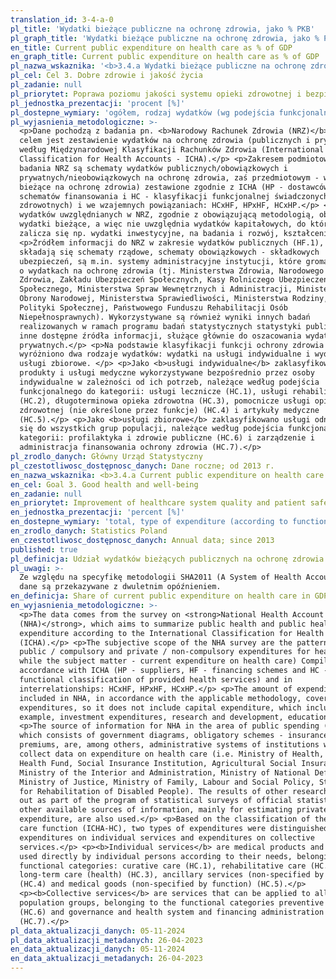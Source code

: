 ```yaml
---
translation_id: 3-4-a-0
pl_title: 'Wydatki bieżące publiczne na ochronę zdrowia, jako % PKB'
pl_graph_title: 'Wydatki bieżące publiczne na ochronę zdrowia, jako % PKB'
en_title: Current public expenditure on health care as % of GDP
en_graph_title: Current public expenditure on health care as % of GDP
pl_nazwa_wskaznika: '<b>3.4.a Wydatki bieżące publiczne na ochronę zdrowia, jako % PKB </b>'
pl_cel: Cel 3. Dobre zdrowie i jakość życia
pl_zadanie: null
pl_priorytet: Poprawa poziomu jakości systemu opieki zdrowotnej i bezpieczeństwa pacjenta, w tym rozwój obszaru e-zdrowie
pl_jednostka_prezentacji: 'procent [%]'
pl_dostepne_wymiary: 'ogółem, rodzaj wydatków (wg podejścia funkcjonalnego)'
pl_wyjasnienia_metodologiczne: >-
  <p>Dane pochodzą z badania pn. <b>Narodowy Rachunek Zdrowia (NRZ)</b>, którego
  celem jest zestawienie wydatków na ochronę zdrowia (publicznych i prywatnych)
  według Międzynarodowej Klasyfikacji Rachunków Zdrowia (International
  Classification for Health Accounts - ICHA).</p> <p>Zakresem podmiotowym
  badania NRZ są schematy wydatków publicznych/obowiązkowych i
  prywatnych/nieobowiązkowych na ochronę zdrowia, zaś przedmiotowym - wydatki
  bieżące na ochronę zdrowia) zestawione zgodnie z ICHA (HP - dostawców, HF -
  schematów finansowania i HC - klasyfikacji funkcjonalnej świadczonych usług
  zdrowotnych) i we wzajemnych powiązaniach: HCxHF, HPxHF, HCxHP.</p> <p>Kwota
  wydatków uwzględnianych w NRZ, zgodnie z obowiązującą metodologią, obejmuje
  wydatki bieżące, a więc nie uwzględnia wydatków kapitałowych, do których
  zalicza się np. wydatki inwestycyjne, na badania i rozwój, kształcenie.</p>
  <p>Źródłem informacji do NRZ w zakresie wydatków publicznych (HF.1), na które
  składają się schematy rządowe, schematy obowiązkowych - składkowych
  ubezpieczeń, są m.in. systemy administracyjne instytucji, które gromadzą dane
  o wydatkach na ochronę zdrowia (tj. Ministerstwa Zdrowia, Narodowego Funduszu
  Zdrowia, Zakładu Ubezpieczeń Społecznych, Kasy Rolniczego Ubezpieczenia
  Społecznego, Ministerstwa Spraw Wewnętrznych i Administracji, Ministerstwa
  Obrony Narodowej, Ministerstwa Sprawiedliwości, Ministerstwa Rodziny, Pracy i
  Polityki Społecznej, Państwowego Funduszu Rehabilitacji Osób
  Niepełnosprawnych). Wykorzystywane są również wyniki innych badań
  realizowanych w ramach programu badań statystycznych statystyki publicznej i
  inne dostępne źródła informacji, służące głównie do oszacowania wydatków
  prywatnych.</p> <p>Na podstawie klasyfikacji funkcji ochrony zdrowia (ICHA-HC)
  wyróżniono dwa rodzaje wydatków: wydatki na usługi indywidualne i wydatki na
  usługi zbiorowe. </p> <p>Jako <b>usługi indywidualne</b> zaklasyfikowano
  produkty i usługi medyczne wykorzystywane bezpośrednio przez osoby
  indywidualne w zależności od ich potrzeb, należące według podejścia
  funkcjonalnego do kategorii: usługi lecznicze (HC.1), usługi rehabilitacyjne
  (HC.2), długoterminowa opieka zdrowotna (HC.3), pomocnicze usługi opieki
  zdrowotnej (nie określone przez funkcje) (HC.4) i artykuły medyczne
  (HC.5).</p> <p>Jako <b>usługi zbiorowe</b> zaklasyfikowano usługi odnoszące
  się do wszystkich grup populacji, należące według podejścia funkcjonalnego do
  kategorii: profilaktyka i zdrowie publiczne (HC.6) i zarządzenie i
  administracja finansowania ochrony zdrowia (HC.7).</p>
pl_zrodlo_danych: Główny Urząd Statystyczny
pl_czestotliwosc_dostępnosc_danych: Dane roczne; od 2013 r.
en_nazwa_wskaznika: <b>3.4.a Current public expenditure on health care as % of GDP</b>
en_cel: Goal 3. Good health and well-being
en_zadanie: null
en_priorytet: Improvement of healthcare system quality and patient safety including the development of e-health area
en_jednostka_prezentacji: 'percent [%]'
en_dostepne_wymiary: 'total, type of expenditure (according to functions)'
en_zrodlo_danych: Statistics Poland
en_czestotliwosc_dostępnosc_danych: Annual data; since 2013
published: true
pl_definicja: Udział wydatków bieżących publicznych na ochronę zdrowia w PKB.
pl_uwagi: >-
  Ze względu na specyfikę metodologii SHA2011 (A System of Health Accounts 2011)
  dane są przekazywane z dwuletnim opóźnieniem.
en_definicja: Share of current public expenditure on health care in GDP.
en_wyjasnienia_metodologiczne: >-
  <p>The data comes from the survey on <strong>National Health Account
  (NHA)</strong>, which aims to summarize public health and public health
  expenditure according to the International Classification for Health Accounts
  (ICHA).</p> <p>The subjective scope of the NHA survey are the patterns of
  public / compulsory and private / non-compulsory expenditures for health care,
  while the subject matter - current expenditure on health care) Compiled in
  accordance with ICHA (HP - suppliers, HF - financing schemes and HC -
  functional classification of provided health services) and in
  interrelationships: HCxHF, HPxHF, HCxHP.</p> <p>The amount of expenditures
  included in NHA, in accordance with the applicable methodology, covers current
  expenditures, so it does not include capital expenditure, which includes, for
  example, investment expenditures, research and development, education.</p>
  <p>The source of information for NHA in the area of public spending (HF.1),
  which consists of government diagrams, obligatory schemes - insurance
  premiums, are, among others, administrative systems of institutions which
  collect data on expenditure on health care (i.e. Ministry of Health, National
  Health Fund, Social Insurance Institution, Agricultural Social Insurance Fund,
  Ministry of the Interior and Administration, Ministry of National Defense,
  Ministry of Justice, Ministry of Family, Labour and Social Policy, State Fund
  for Rehabilitation of Disabled People). The results of other research carried
  out as part of the program of statistical surveys of official statistics and
  other available sources of information, mainly for estimating private
  expenditure, are also used.</p> <p>Based on the classification of the health
  care function (ICHA-HC), two types of expenditures were distinguished:
  expenditures on individual services and expenditures on collective
  services.</p> <p><b>Individual services</b> are medical products and services
  used directly by individual persons according to their needs, belonging to the
  functional categories: curative care (HC.1), rehabilitative care (HC.2),
  long-term care (health) (HC.3), ancillary services (non-specified by function)
  (HC.4) and medical goods (non-specified by function) (HC.5).</p>
  <p><b>Collective services</b> are services that can be applied to all
  population groups, belonging to the functional categories preventive care
  (HC.6) and governance and health system and financing administration
  (HC.7).</p>
pl_data_aktualizacji_danych: 05-11-2024
pl_data_aktualizacji_metadanych: 26-04-2023
en_data_aktualizacji_danych: 05-11-2024
en_data_aktualizacji_metadanych: 26-04-2023
---
```

